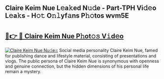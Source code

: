 ## Claire Keim Nue L𝚎a𝚔ed N𝚞𝚍e - Part-TPH Vi𝚍𝚎o L𝚎a𝚔s - H𝚘𝚝 O𝚗𝚕yf𝚊ns P𝚑𝚘tos wvm5E

# <h2><a href="http://kfefgh.oniu.top/?m=Claire+Keim+Nue">🔗👉 🔴 Claire Keim Nue P𝚑ot𝚘𝚜 V𝚒d𝚎o</a></h2>

[![Claire Keim Nue Nu𝚍e𝚜](https://i.imgur.com/0qMVB7G.gif)](http://kfefgh.oniu.top/?m=Claire+Keim+Nue)
Social media personality Claire Keim Nue, famed for publishing dance and lifestyle material, consisting of presentations and vlogs. The public persona of Claire Keim Nue is synonymous with openness and genuine connection, but the hidden dimensions of his personal life remain a mystery.  
